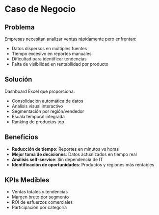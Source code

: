 # Caso de Negocio

## Problema
Empresas necesitan analizar ventas rápidamente pero enfrentan:
- Datos dispersos en múltiples fuentes
- Tiempo excesivo en reportes manuales
- Dificultad para identificar tendencias
- Falta de visibilidad en rentabilidad por producto

## Solución
Dashboard Excel que proporciona:
- Consolidación automática de datos
- Análisis visual interactivo
- Segmentación por región/vendedor
- Escala temporal integrada
- Ranking de productos top

## Beneficios
- **Reducción de tiempo**: Reportes en minutos vs horas
- **Mejor toma de decisiones**: Datos actualizados en tiempo real
- **Análisis self-service**: Sin dependencia de IT
- **Identificación de oportunidades**: Productos y regiones más rentables

## KPIs Medibles
- Ventas totales y tendencias
- Margen bruto por segmento
- ROI de esfuerzos comerciales
- Participación por categoría
